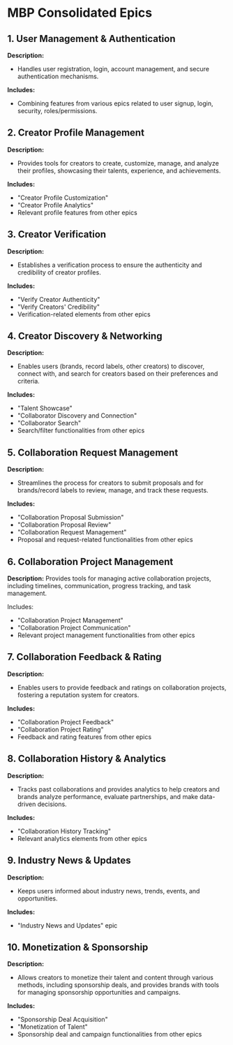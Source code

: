 # MBP Consolidated Epics

## 1. User Management & Authentication
**Description:**

* Handles user registration, login, account management, and secure authentication mechanisms. 

**Includes:** 

* Combining features from various epics related to user signup, login, security, roles/permissions.

## 2. Creator Profile Management
**Description:** 

* Provides tools for creators to create, customize, manage, and analyze their profiles, showcasing their talents, experience, and achievements.
 
**Includes:**
 
* "Creator Profile Customization"
* "Creator Profile Analytics"
* Relevant profile features from other epics

## 3. Creator Verification
**Description:** 

* Establishes a verification process to ensure the authenticity and credibility of creator profiles.
 
**Includes:**

* "Verify Creator Authenticity"
* "Verify Creators' Credibility"
* Verification-related elements from other epics

## 4. Creator Discovery & Networking
**Description:**

* Enables users (brands, record labels, other creators) to discover, connect with, and search for creators based on their preferences and criteria.

**Includes:**

* "Talent Showcase"
* "Collaborator Discovery and Connection"
* "Collaborator Search"
* Search/filter functionalities from other epics

## 5. Collaboration Request Management
**Description:** 

* Streamlines the process for creators to submit proposals and for brands/record labels to review, manage, and track these requests.

**Includes:**

* "Collaboration Proposal Submission"
* "Collaboration Proposal Review"
* "Collaboration Request Management"
* Proposal and request-related functionalities from other epics

## 6. Collaboration Project Management
**Description:** 
Provides tools for managing active collaboration projects, including timelines, communication, progress tracking, and task management.

Includes:

* "Collaboration Project Management"
* "Collaboration Project Communication"
* Relevant project management functionalities from other epics

## 7. Collaboration Feedback & Rating
**Description:**

* Enables users to provide feedback and ratings on collaboration projects, fostering a reputation system for creators.

**Includes:**

* "Collaboration Project Feedback"
* "Collaboration Project Rating"
* Feedback and rating features from other epics

## 8. Collaboration History & Analytics
**Description:** 

* Tracks past collaborations and provides analytics to help creators and brands analyze performance, evaluate partnerships, and make data-driven decisions.

**Includes:**

* "Collaboration History Tracking"
* Relevant analytics elements from other epics

## 9. Industry News & Updates
**Description:** 

* Keeps users informed about industry news, trends, events, and opportunities.

**Includes:**
 
* "Industry News and Updates" epic

## 10. Monetization & Sponsorship
**Description:** 

* Allows creators to monetize their talent and content through various methods, including sponsorship deals, and provides brands with tools for managing sponsorship opportunities and campaigns.

**Includes:**

* "Sponsorship Deal Acquisition"
* "Monetization of Talent"
* Sponsorship deal and campaign functionalities from other epics
